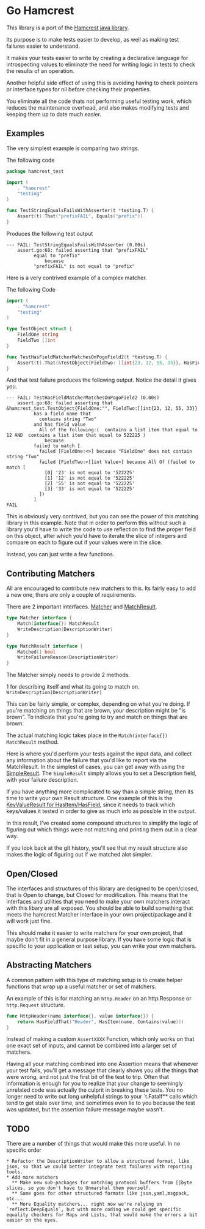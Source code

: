 Go Hamcrest 
=========================

This library is a port of the [Hamcrest java library](http://hamcrest.org/).

Its purpose is to make tests easier to develop, as well as making test failures easier to understand.

It makes your tests easier to write by creating a declarative language for introspecting values to eliminate the need for writing logic in tests to check the results of an operation.

Another helpful side effect of using this is avoiding having to check pointers or interface types for nil before checking their properties.

You eliminate all the code thats not performing useful testing work, which reduces the maintenance overhead, and also makes modifying tests and keeping them up to date much easier.


Examples
-------------
    

The very simplest example is comparing two strings.

The following code

``` go
package hamcrest_test

import (
    . "hamcrest"
    "testing"
)

func TestStringEqualsFailsWithAsserter(t *testing.T) {
    Assert(t).That("prefixFAIL", Equals("prefix"))
}
```

Produces the following test output

    --- FAIL: TestStringEqualsFailsWithAsserter (0.00s)
        assert.go:68: failed asserting that "prefixFAIL" 
              equal to "prefix"
                  because
              "prefixFAIL" is not equal to "prefix"
              
              

Here is a very contrived example of a complex matcher.

The following Code

``` go
import (
    . "hamcrest"
    "testing"
)

type TestObject struct {
    FieldOne string
    FieldTwo []int
}

func TestHasFieldMatcherMatchesOnPogoField2(t *testing.T) {
    Assert(t).That(&TestObject{FieldTwo: []int{23, 12, 55, 33}}, HasFieldThat(Contains("Two"), AllOf(Contains(12), Contains(522225))))
}
```

And that test failure produces the following output.   Notice the detail it gives you.

    --- FAIL: TestHasFieldMatcherMatchesOnPogoField2 (0.00s)
        assert.go:68: failed asserting that &hamcrest_test.TestObject{FieldOne:"", FieldTwo:[]int{23, 12, 55, 33}} 
              has a field name that
                contains string "Two"
              and has field value 
                All of the following:(  contains a list item that equal to 12 AND  contains a list item that equal to 522225 ) 
                  because
              failed to match [
                failed [FieldOne:<>] because "FieldOne" does not contain string "Two"
                failed [FieldTwo:<[]int Value>] because All Of (failed to match [
                  [0] '23' is not equal to '522225'
                  [1] '12' is not equal to '522225'
                  [2] '55' is not equal to '522225'
                  [3] '33' is not equal to '522225'
                ])
              ]
    FAIL


This is obviously very contrived, but you can see the power of this matching library in this example.  Note that in order to perform this without such a library you'd have to write the code
to use reflection to find the proper field on this object, after which you'd have to iterate the slice of integers and compare on each to figure out if your values were in the slice.  

Instead, you can just write a few functions.


Contributing Matchers
-----------------------------------

All are encouraged to contribute new matchers to this.  Its fairly easy to add a new one, there are only a couple of requirements.

There are 2 important interfaces.  [Matcher](assert.go "hamcrest.Matcher") and [MatchResult](assert.go "hamcrest.MatchResult").

``` go
type Matcher interface {
	Match(interface{}) MatchResult
	WriteDescription(DescriptionWriter)
}

type MatchResult interface {
	Matched() bool
	WriteFailureReason(DescriptionWriter)
}
```

The Matcher simply needs to provide 2 methods.  

1 for describing itself and what its going to match on. `WriteDescription(DescriptionWriter)`

This can be fairly simple, or complex, depending on what you're doing.  If you're matching on things that are brown, your description might be "is brown". To indicate that you're going to try and match on things that are brown.

The actual matching logic takes place in the `Match(interface{}) MatchResult` method.  

Here is where you'd perform your tests against the input data, and collect any information about the failure that you'd like to report via the MatchResult.  In the simplest of cases, you can get away with using the [SimpleResult](match_result.go "hamcrest.SimpleResult").
The `SimpleResult` simply allows you to set a Description field, with your failure description.  


If you have anything more complicated to say than a simple string, then its time to write your own Result structure.  One example of this is the [KeyValueResult for HasItem/HasField](keyvalue_result.go), since it needs to track which keys/values it tested in order to give as much info as possible in the output.

In this result, I've created some compound structures to simplify the logic of figuring out which things were not matching and printing them out in a clear way.

If you look back at the git history, you'll see that my result structure also makes the logic of figuring out if we matched alot simpler.


Open/Closed
---------------------

The interfaces and structures of this library are designed to be open/closed, that is Open to change, but Closed for modification.  This means that the interfaces and utilities that you need to make your own matchers interact with this libary are all exposed.  You should be able to build something that meets the hamcrest.Matcher interface in your own project/package and it will work just fine.

This should make it easier to write matchers for your own project, that maybe don't fit in a general purpose library.  If you have some logic that is specific to your application or test setup, you can write your own matchers.


Abstracting Matchers
----------------------------

A common pattern with this type of matching setup is to create helper functions that wrap up a useful matcher or set of matchers.

An example of this is for matching an `http.Header` on an http.Response or `http.Request` structure.

``` go
func HttpHeader(name interface{}, value interface{}) {
    return HasFieldThat("Header", HasItem(name, Contains(value)))
}
```

Instead of making a custom `AssertXXXX`  Function, which only works on that one exact set of inputs, and cannot be combined into a larger set of matchers.

Having all your matching combined into one Assertion means that whenever your test fails, you'll get a message that clearly shows you all the things that were wrong, and not just the first bit of the test to trip.  Often that information is enough for you to realize that your change to seemingly unrelated code was actually the culprit in breaking these tests.  You no longer need to write out long unhelpful strings to your `t.Fatalf** calls which tend to get stale over time, and sometimes even lie to you because the test was updated, but the assertion failure message maybe wasn't.

TODO
----------------------

There are a number of things that would make this more useful.  In no specific order

    * Refactor the DescriptionWriter to allow a structured format, like json, so that we could better integrate test failures with reporting tools.
    * Add more matchers
      ** Make new sub-packages for matching protocol buffers from []byte slices, so you don't have to Unmarshal them yourself.
      ** Same goes for other structured formats like json,yaml,msgpack, etc...
      ** More Equality matchers... right now we're relying on `reflect.DeepEquals`, but with more coding we could get specific equality checkers for Maps and Lists, that would make the errors a bit easier on the eyes.
